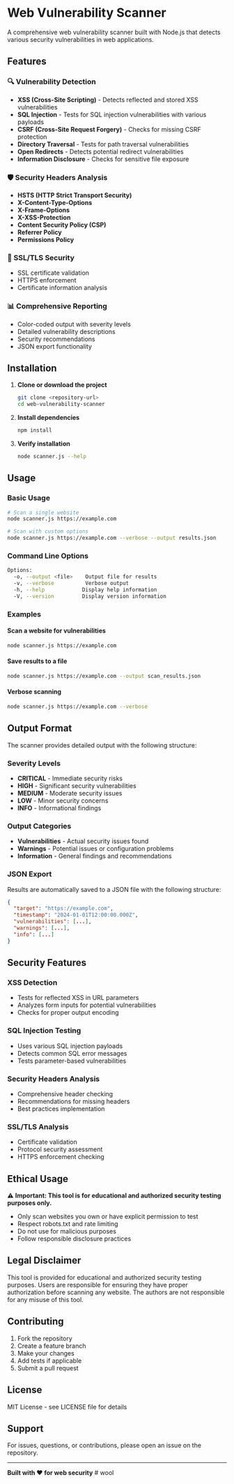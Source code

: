 # Web Vulnerability Scanner

A comprehensive web vulnerability scanner built with Node.js that detects various security vulnerabilities in web applications.

## Features

### 🔍 Vulnerability Detection
- **XSS (Cross-Site Scripting)** - Detects reflected and stored XSS vulnerabilities
- **SQL Injection** - Tests for SQL injection vulnerabilities with various payloads
- **CSRF (Cross-Site Request Forgery)** - Checks for missing CSRF protection
- **Directory Traversal** - Tests for path traversal vulnerabilities
- **Open Redirects** - Detects potential redirect vulnerabilities
- **Information Disclosure** - Checks for sensitive file exposure

### 🛡️ Security Headers Analysis
- **HSTS (HTTP Strict Transport Security)**
- **X-Content-Type-Options**
- **X-Frame-Options**
- **X-XSS-Protection**
- **Content Security Policy (CSP)**
- **Referrer Policy**
- **Permissions Policy**

### 🔐 SSL/TLS Security
- SSL certificate validation
- HTTPS enforcement
- Certificate information analysis

### 📊 Comprehensive Reporting
- Color-coded output with severity levels
- Detailed vulnerability descriptions
- Security recommendations
- JSON export functionality

## Installation

1. **Clone or download the project**
   ```bash
   git clone <repository-url>
   cd web-vulnerability-scanner
   ```

2. **Install dependencies**
   ```bash
   npm install
   ```

3. **Verify installation**
   ```bash
   node scanner.js --help
   ```

## Usage

### Basic Usage
```bash
# Scan a single website
node scanner.js https://example.com

# Scan with custom options
node scanner.js https://example.com --verbose --output results.json
```

### Command Line Options
```bash
Options:
  -o, --output <file>    Output file for results
  -v, --verbose          Verbose output
  -h, --help            Display help information
  -V, --version         Display version information
```

### Examples

#### Scan a website for vulnerabilities
```bash
node scanner.js https://example.com
```

#### Save results to a file
```bash
node scanner.js https://example.com --output scan_results.json
```

#### Verbose scanning
```bash
node scanner.js https://example.com --verbose
```

## Output Format

The scanner provides detailed output with the following structure:

### Severity Levels
- **CRITICAL** - Immediate security risks
- **HIGH** - Significant security vulnerabilities
- **MEDIUM** - Moderate security issues
- **LOW** - Minor security concerns
- **INFO** - Informational findings

### Output Categories
- **Vulnerabilities** - Actual security issues found
- **Warnings** - Potential issues or configuration problems
- **Information** - General findings and recommendations

### JSON Export
Results are automatically saved to a JSON file with the following structure:
```json
{
  "target": "https://example.com",
  "timestamp": "2024-01-01T12:00:00.000Z",
  "vulnerabilities": [...],
  "warnings": [...],
  "info": [...]
}
```

## Security Features

### XSS Detection
- Tests for reflected XSS in URL parameters
- Analyzes form inputs for potential vulnerabilities
- Checks for proper output encoding

### SQL Injection Testing
- Uses various SQL injection payloads
- Detects common SQL error messages
- Tests parameter-based vulnerabilities

### Security Headers Analysis
- Comprehensive header checking
- Recommendations for missing headers
- Best practices implementation

### SSL/TLS Analysis
- Certificate validation
- Protocol security assessment
- HTTPS enforcement checking

## Ethical Usage

⚠️ **Important: This tool is for educational and authorized security testing purposes only.**

- Only scan websites you own or have explicit permission to test
- Respect robots.txt and rate limiting
- Do not use for malicious purposes
- Follow responsible disclosure practices

## Legal Disclaimer

This tool is provided for educational and authorized security testing purposes. Users are responsible for ensuring they have proper authorization before scanning any website. The authors are not responsible for any misuse of this tool.

## Contributing

1. Fork the repository
2. Create a feature branch
3. Make your changes
4. Add tests if applicable
5. Submit a pull request

## License

MIT License - see LICENSE file for details

## Support

For issues, questions, or contributions, please open an issue on the repository.

---

**Built with ❤️ for web security** # wool
